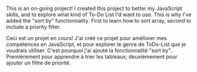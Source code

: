 This is an on-going project!
I created this project to better my JavaScript skills, and to explore what kind of To-Do List I'd want to use.
This is why I've added the "sort by" functionnality.
First to learn how to sort array, second to include a priority filter.

Ceci est un projet en cours!
J'ai créé ce projet pour améliorer mes compétences en JavaScript, et pour explorer le genre de ToDo-List que je voudrais utiliser.
C'est pourquoi j'ai ajouté la fonctionnalité "sort by".
Premièrement pour apprendre à trier les tableaux; deuxièmement pour ajouter un filtre de priorité.
